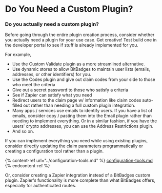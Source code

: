 # Do You Need a Custom Plugin?

### Do you actually need a custom plugin?

Before going through the entire plugin creation process, consider whether you actually need a plugin for your use case. Get creative! Test build one in the developer portal to see if stuff is already implemented for you.

For example,

* Use the Custom Validate plugin as a more streamlined alternative.
* Use dynamic stores to allow BitBadges to maintain user lists (emails, addresses, or other identifiers) for you.
* Use the Codes plugin and give out claim codes from your side to those who meet the criteria
* Give out a secret password to those who satisfy a criteria
* See if Zapier can satisfy what you need
* Redirect users to the claim page w/ information like claim codes auto-filled out rather than needing a full custom plugin integration.
* Many apps / services use emails to identify users. If you have a list of emails, consider copy / pasting them into the Email plugin rather than needing to implement everything. Or in a similar fashion, if you have the users' crypto addresses, you can use the Address Restrictions plugin.
* And so on.

If you can implement everything you need while using existing plugins, consider directly updating the claim parameters programmatically or creating  a configuration tool rather than a plugin.&#x20;

{% content-ref url="../configuration-tools.md" %}
[configuration-tools.md](../configuration-tools.md)
{% endcontent-ref %}

Or, consider creating a Zapier integration instead of a BitBadges custom plugin. Zapier's functionality is more complete than what BitBadges offers, especially for authenticated routes.
